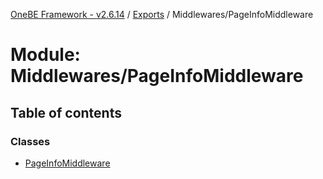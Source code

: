 [OneBE Framework - v2.6.14](../README.md) / [Exports](../modules.md) / Middlewares/PageInfoMiddleware

# Module: Middlewares/PageInfoMiddleware

## Table of contents

### Classes

- [PageInfoMiddleware](../classes/Middlewares_PageInfoMiddleware.PageInfoMiddleware.md)
